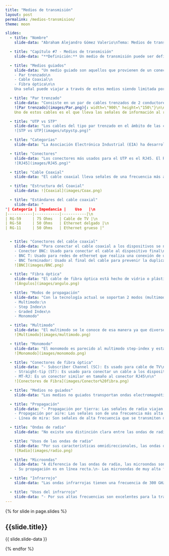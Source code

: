 ```yaml
---
title: "Medios de transmisión"
layout: post
permalink: /medios-transmision/
theme: moon

slides:
  - title: "Nombre"
    slide-data: "Abraham Alejandro Gómez Valerio\nTema: Medios de transmisión"

  - title: "Capítulo #7 - Medios de transmisión"
    slide-data: "**Definición:** Un medio de transmisión puede ser definido como cualquier objeto o cosa el cual pueda transmitir información de una fuente a un destino. Dentro de la comunicación de datos, la definición de información y de medios de transmisión es más específica. Un medio de transmisión es usualmente un cable metálico o una fibra óptica. La información se representa como una señal del resultado de una conversión de datos desde otra forma."

  - title: "Medios guiados"
    slide-data: "Un medio guiado son aquellos que provienen de un conector de un dispositivo a otro, estos siendo:\n
    - Par trenzado\n
    - Cable Coaxial\n
    - Fibra óptica\n\n
    Una señal puede viajar a través de estos medios siendo limitada por los límites físicos de los cables."

  - title: "Par trenzado"
    slide-data: "Consiste en un par de cables trenzados de 2 conductores (normalmente de cobre), teniendo cada uno su propio aislamiento de plástico.\n\n"
    ![Par trenzado](images/Par.png){: width=\"900\" height=\"150\"}\n\n
    Uno de estos cables es el que lleva las señales de información al receptor y el otro es usado solo como referencia a tierra. El receptor utiliza la diferencia entre estos dos."

  - title: "UTP vs STP"
    slide-data: "Los cables del tipo par trenzado en el ámbito de las comunicaciones son el UTP y el STP. El STP es un cable con un forro metálico o malla protectora que cubre cada par de los conductores aislados.\n\n
    ![STP vs UTP](images/utpystp.png)"

  - title: "Categorías"
    slide-data: "La Asociación Electrónica Industrial (EIA) ha desarrollado estándares para clasificar el UTP en 7 categorías, los cuales están determinados por la calidad del cable, siendo #1 el más bajo hasta el #7 siendo el más alto. Algunos usados para cable de teléfono o conexión LAN."

  - title: "Conectores"
    slide-data: "Los conectores más usados para el UTP es el RJ45. El RJ45 es un conector el cual solo puede ser insertado en una sola dirección.\n\n
    ![RJ45](images/RJ45.png)"

  - title: "Cable Coaxial"
    slide-data: "El cable coaxial lleva señales de una frecuencia más alta que el par trenzado, eso es en parte ya que estos medios tienen sus ligeras diferencias. El coax en lugar de tener 2 cables, este tiene un conductor central o un cable sólido (normalmente de cobre), el cual está cubierto por una funda aislante que puede ser metálica que funciona como un 'escudo' contra el ruido y funciona también como un segundo conductor que completa el circuito."

  - title: "Estructura del Coaxial"
    slide-data: ![Coaxial](images/Coax.png)

  - title: "Estándares del cable coaxial"
    slide-data: "
"| Categoría | Impedancia |    Uso   |\n
|-----------|-----------|-----------|\n
| RG-59     | 75 Ohms   | Cable de TV |\n
| RG-58     | 50 Ohms   | Ethernet delgado |\n
| RG-11     | 50 Ohms   | Ethernet grueso |"


  - title: "Conectores del cable coaxial"
    slide-data: "Para conectar el cable coaxial a los dispositivos se necesita de sus conectores. Los más comunes son:\n
    - Conector BNC: Usado para conectar el cable al dispositivo final\n
    - BNC T: Usado para redes de ethernet que realiza una conexión de una computadora a otro dispositivo\n
    - BNC Terminador: Usado al final del cable para prevenir la duplicación de la señal\n\n"
    ![BNC](images/BNC.png)

  - title: "Fibra óptica"
    slide-data: "El cable de fibra óptica está hecho de vidrio o plástico y transmite señales a través de la luz. Esto se debe a que la luz se mueve en línea recta en forma uniforme. Si un rayo de luz se ve difractado por un cristal este puede cambiar de dirección.\n\n"
    ![Ángulos](images/angulo.png)

  - title: "Modos de propagación"
    slide-data: "Con la tecnología actual se soportan 2 modos (multimodo y el monomodo) para la propagación de la luz por los canales ópticos, y cada uno requiere de características físicas diferentes.\n
    - Multimodo:\n
    - Step Index\n
    - Graded Index\n
    - Monomodo"

  - title: "Multimodo"
    slide-data: "El multimodo se le conoce de esa manera ya que diversos rayos de luz pueden moverse a través del núcleo en diferentes caminos. El multimodo step-index, la densidad del núcleo permanece constante desde el centro hasta los bordes. El multimodo graded-index, disminuye la distorsión de la señal a través del cable.\n\n"
    ![Multimodo](images/multimodo.png)

  - title: "Monomodo"
    slide-data: "El monomodo es parecido al multimodo step-index y está enfocado más al recurso de la luz que limita el poco rango de los ángulos, siendo puramente horizontal. En sí, el propio monomodo está manufacturado con un diámetro más pequeño que el multimodo.\n\n"
    ![Monomodo](images/monomodo.png)

  - title: "Conectores de fibra óptica"
    slide-data: "- Subscriber Channel (SC): Es usado para cable de TV\n
    - Straight-tip (ST): Es usado para conectar un cable a los dispositivos de redes\n
    - MT-RJ: Es un conector similar en tamaño al conector RJ45\n\n"
    ![Conectores de Fibra](images/Conector%20fibra.png)

  - title: "Medios no guiados"
    slide-data: "Los medios no guiados transportan ondas electromagnéticas sin usar un conductor físico. Este tipo de comunicación es llamada de igual manera como comunicación inalámbrica. Las señales son normalmente libres a través del espacio y están disponibles para cualquiera que pueda captarlo con un dispositivo."

  - title: "Propagación"
    slide-data: "- Propagación por tierra: Las señales de radio viajan a través de una posición más baja y cercana a la tierra. Estas se emanan en todas las direcciones desde la antena de transmisión y siguen la curvatura de la tierra, viajando más dependiendo de la potencia de la señal.\n
    - Propagación por aire: Las señales son de una frecuencia más alta y estas viajan por la ionosfera, recorriendo más distancia sin requerir tanta potencia de salida.\n
    - Línea de mira: Son señales de alta frecuencia que se transmiten de antena a antena."

  - title: "Ondas de radio"
    slide-data: "No existe una distinción clara entre las ondas de radio y microondas, pero las ondas de radio tienen frecuencias entre 3 kHz y 1 GHz, mientras que las microondas entre 1 y 300 GHz, con diferencias en el comportamiento de ondas."

  - title: "Usos de las ondas de radio"
    slide-data: "Por sus características omnidireccionales, las ondas de radio son útiles para múltiple difusión para diferentes receptores, como la radio AM y FM, televisión, radio marítima, etc.\n\n"
    ![Radio](images/radio.png)

  - title: "Microondas"
    slide-data: "A diferencia de las ondas de radio, las microondas son unidireccionales, por ello su medio de propagación suele ser Línea de visión, lo que supone una ventaja al usar antenas alineadas, ya que tienen menos probabilidad de interferir con otro par de antenas alineadas.\n\n
    - Su propagación es en línea recta.\n- Las microondas de muy alta frecuencia no pueden penetrar paredes."

  - title: "Infrarrojo"
    slide-data: "Las ondas infrarrojas tienen una frecuencia de 300 GHz a 400 THz, siendo usadas para comunicaciones de corta distancia. Estas, al tener frecuencias altas, no pueden atravesar paredes, evitando interferencias entre sistemas en habitaciones diferentes."

  - title: "Usos del infrarrojo"
    slide-data: "- Por sus altas frecuencias son excelentes para la transmisión de datos digitales.\n- Algunos fabricantes de dispositivos inalámbricos utilizan los infrarrojos para la conexión y el uso de teclados, mouses e impresoras."
---
```


{% for slide in page.slides %}
                    
<section data-background="{% if slide.background %}{{slide.background}}{% else %}{{page.background}}{% endif %}"><h1>{{slide.title}}</h1>{{ slide.slide-data }}</section>
                    
{% endfor %}
